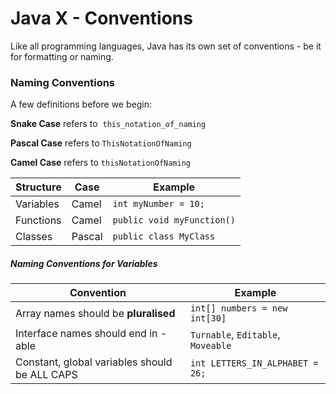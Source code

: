 # Java X - Conventions

Like all programming languages, Java has its own set of conventions - be it for formatting or naming.

### Naming Conventions

A few definitions before we begin:

**Snake Case** refers to  `this_notation_of_naming`

**Pascal Case** refers to `ThisNotationOfNaming`

**Camel Case** refers to `thisNotationOfNaming`

| Structure | Case   | Example                    |
| --------- | ------ | -------------------------- |
| Variables | Camel  | `int myNumber = 10;`       |
| Functions | Camel  | `public void myFunction()` |
| Classes   | Pascal | `public class MyClass`     |

##### Naming Conventions for Variables

| Convention                                    | Example                            |
| --------------------------------------------- | ---------------------------------- |
| Array names should be **pluralised**          | `int[] numbers = new int[30]`      |
| Interface names should end in -able           | `Turnable`, `Editable`, `Moveable` |
| Constant, global variables should be ALL CAPS | `int LETTERS_IN_ALPHABET = 26;`    |

